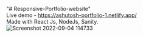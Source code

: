 "# Responsive-Portfolio-website"<br>
Live demo - https://ashutosh-portfolio-1.netlify.app/<br>
Made with React Js, NodeJs, Sanity.<br>
![Screenshot 2022-09-04 114733](https://user-images.githubusercontent.com/71494821/188300220-6f2592ab-ea1a-4fa8-b868-e780e099d3fb.jpg)

